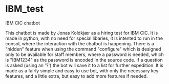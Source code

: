 # IBM_test
IBM CIC chatbot

This chatbot is made by Jonas Koldkjær as a hiring test for IBM CIC.
It is made in python, with no need for special libaries, it is intented to run in the consol, where the interaction with the chatbot is happening. There is a "hidden" feature when using the command "configure" which is designed only to be available for staff members, where a password is needed, which is "IBM1234" as the password is encoded in the source code. If a question is asked (using an '?') the bot will save it to a list for further expedition. It is made as a fairly simple and easy to use bot, with only the necessary key features, and a little extra, but easy to add more features if needed.    
